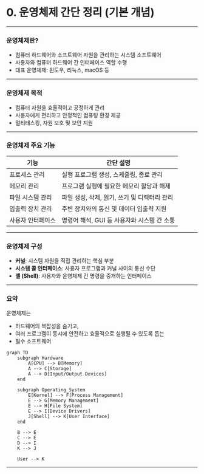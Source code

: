 # 0. 운영체제 간단 정리 (기본 개념)

---

### 운영체제란?

- 컴퓨터 하드웨어와 소프트웨어 자원을 관리하는 시스템 소프트웨어  
- 사용자와 컴퓨터 하드웨어 간 인터페이스 역할 수행  
- 대표 운영체제: 윈도우, 리눅스, macOS 등  

---

### 운영체제 목적

- 컴퓨터 자원을 효율적이고 공정하게 관리  
- 사용자에게 편리하고 안정적인 컴퓨팅 환경 제공  
- 멀티태스킹, 자원 보호 및 보안 지원  

---

### 운영체제 주요 기능

| 기능               | 간단 설명                           |
|------------------|--------------------------------|
| 프로세스 관리        | 실행 프로그램 생성, 스케줄링, 종료 관리        |
| 메모리 관리         | 프로그램 실행에 필요한 메모리 할당과 해제      |
| 파일 시스템 관리      | 파일 생성, 삭제, 읽기, 쓰기 및 디렉터리 관리  |
| 입출력 장치 관리      | 주변 장치와의 통신 및 데이터 입출력 지원      |
| 사용자 인터페이스     | 명령어 해석, GUI 등 사용자와 시스템 간 소통     |

---

### 운영체제 구성

- **커널**: 시스템 자원을 직접 관리하는 핵심 부분  
- **시스템 콜 인터페이스**: 사용자 프로그램과 커널 사이의 통신 수단  
- **셸 (Shell)**: 사용자와 운영체제 간 명령을 중개하는 인터페이스  

---

### 요약

운영체제는
- 하드웨어의 복잡성을 숨기고, 
- 여러 프로그램이 동시에 안전하고 효율적으로 실행될 수 있도록 돕는 
- 필수 소프트웨어

```mermaid
graph TD
    subgraph Hardware
        A[CPU] --> B[Memory]
        A --> C[Storage]
        A --> D[Input/Output Devices]
    end

    subgraph Operating_System
        E[Kernel] --> F[Process Management]
        E --> G[Memory Management]
        E --> H[File System]
        E --> I[Device Drivers]
        J[Shell] --> K[User Interface]
    end

    B --> E
    C --> E
    D --> I
    K --> J

    User --> K
```
---

